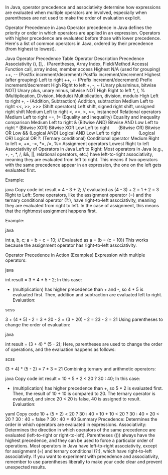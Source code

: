In Java, operator precedence and associativity determine how expressions are evaluated when multiple operators are involved, especially when parentheses are not used to make the order of evaluation explicit.

Operator Precedence in Java
Operator precedence in Java defines the priority or order in which operators are applied in an expression. Operators with higher precedence are evaluated before those with lower precedence. Here's a list of common operators in Java, ordered by their precedence (from highest to lowest).

Java Operator Precedence Table
Operator	Description	Precedence	Associativity
(), [], . (Parentheses, Array Index, Field/Method Access)	Function call, array index, member access	Highest	N/A (used for grouping)
++, -- (Postfix increment/decrement)	Postfix increment/decrement	Highest (after grouping)	Left to right
++, -- (Prefix increment/decrement)	Prefix increment/decrement	High	Right to left
+, -, ~ (Unary plus/minus, bitwise NOT)	Unary plus, unary minus, bitwise NOT	High	Right to left
*, /, % (Multiplication, Division, Modulo)	Multiplication, division, modulo	High	Left to right
+, - (Addition, Subtraction)	Addition, subtraction	Medium	Left to right
<<, >>, >>> (Shift operators)	Left shift, signed right shift, unsigned right shift	Medium	Left to right
<, <=, >, >=, instanceof	Relational operators	Medium	Left to right
==, != (Equality and inequality)	Equality and inequality comparison	Medium	Left to right
& (Bitwise AND)	Bitwise AND	Low	Left to right
^ (Bitwise XOR)	Bitwise XOR	Low	Left to right
`	` (Bitwise OR)	Bitwise OR	Low
&& (Logical AND)	Logical AND	Low	Left to right
`		` (Logical OR)	Logical OR
?: (Ternary conditional)	Conditional operator	Medium	Right to left
=, +=, -=, *=, /=, %=	Assignment operators	Lowest	Right to left
Associativity of Operators in Java
Left to Right: Most operators in Java (e.g., +, -, *, /, &&, ||, relational operators, etc.) have left-to-right associativity, meaning they are evaluated from left to right. This means if two operators with the same precedence appear in an expression, the one on the left gets evaluated first.

Example:

java
Copy code
int result = 4 - 3 + 2;  // evaluated as (4 - 3) + 2 = 1 + 2 = 3
Right to Left: Some operators, like the assignment operator (=) and the ternary conditional operator (?:), have right-to-left associativity, meaning they are evaluated from right to left. In the case of assignment, this means that the rightmost assignment happens first.

Example:

java

int a, b, c;
a = b = c = 10;  // Evaluated as a = (b = (c = 10))
This works because the assignment operator has right-to-left associativity.

Operator Precedence in Action (Examples)
Expression with multiple operators:

java

int result = 3 + 4 * 5 - 2;
In this case:

* (multiplication) has higher precedence than + and -, so 4 * 5 is evaluated first.
Then, addition and subtraction are evaluated left to right.
Evaluation:

scss

3 + (4 * 5) - 2
= 3 + 20 - 2
= (3 + 20) - 2
= 23 - 2
= 21
Using parentheses to change the order of evaluation:

java

int result = (3 + 4) * (5 - 2);
Here, parentheses are used to change the order of operations, and the evaluation happens as follows:

scss

(3 + 4) * (5 - 2)
= 7 * 3
= 21
Combining ternary and arithmetic operators:

java
Copy code
int result = 10 + 5 * 2 < 20 ? 30 : 40;
In this case:

* (multiplication) has higher precedence than +, so 5 * 2 is evaluated first.
Then, the result of 10 + 10 is compared to 20.
The ternary operator is evaluated, and since 20 < 20 is false, 40 is assigned to result.
Evaluation:

yaml
Copy code
10 + (5 * 2) < 20 ? 30 : 40
= 10 + 10 < 20 ? 30 : 40
= 20 < 20 ? 30 : 40
= false ? 30 : 40
= 40
Summary
Precedence: Determines the order in which operators are evaluated in expressions.
Associativity: Determines the direction in which operators of the same precedence are evaluated (left-to-right or right-to-left).
Parentheses (()) always have the highest precedence, and they can be used to force a particular order of operations.
Most operators in Java have left-to-right associativity, except for assignment (=) and ternary conditional (?:), which have right-to-left associativity.
If you want to experiment with precedence and associativity, remember to use parentheses liberally to make your code clear and prevent unexpected results.